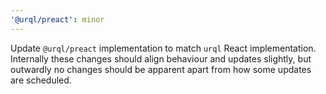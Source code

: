```yaml
---
'@urql/preact': minor
---
```


Update `@urql/preact` implementation to match `urql` React implementation. Internally these changes should align behaviour and updates slightly, but outwardly no changes should be apparent apart from how some updates are scheduled.
